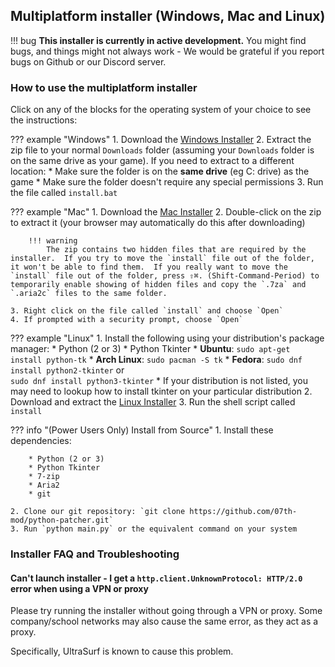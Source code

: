 ## Multiplatform installer (Windows, Mac and Linux)

!!! bug
    **This installer is currently in active development.** You might find bugs, and things might not always work - We would be grateful if you report bugs on Github or our Discord server.

### How to use the multiplatform installer

Click on any of the blocks for the operating system of your choice to see the instructions:

??? example "Windows"
    1. Download the [Windows Installer](https://github.com/07th-mod/python-patcher/releases)
    2. Extract the zip file to your normal `Downloads` folder (assuming your `Downloads` folder is on the same drive as your game). If you need to extract to a different location:
          * Make sure the folder is on the  **same drive** (eg C: drive) as the game
          * Make sure the folder doesn't require any special permissions
    3. Run the file called `install.bat`

??? example "Mac"
    1. Download the [Mac Installer](https://github.com/07th-mod/python-patcher/releases)
    2. Double-click on the zip to extract it (your browser may automatically do this after downloading)

        !!! warning
            The zip contains two hidden files that are required by the installer.  If you try to move the `install` file out of the folder, it won't be able to find them.  If you really want to move the `install` file out of the folder, press ⇧⌘. (Shift-Command-Period) to temporarily enable showing of hidden files and copy the `.7za` and `.aria2c` files to the same folder.

    3. Right click on the file called `install` and choose `Open`
    4. If prompted with a security prompt, choose `Open`

??? example "Linux"
    1. Install the following using your distribution's package manager:
        * Python (2 or 3)
        * Python Tkinter
            * **Ubuntu**: `sudo apt-get install python-tk`
            * **Arch Linux**: `sudo pacman -S tk`
            * **Fedora**: `sudo dnf install python2-tkinter` or <br> `sudo dnf install python3-tkinter`
            * If your distribution is not listed, you may need to lookup how to install tkinter on your particular distribution
    2. Download and extract the [Linux Installer](https://github.com/07th-mod/python-patcher/releases)
    3. Run the shell script called `install`

??? info "(Power Users Only) Install from Source"
    1. Install these dependencies:

        * Python (2 or 3)
        * Python Tkinter
        * 7-zip
        * Aria2
        * git

    2. Clone our git repository: `git clone https://github.com/07th-mod/python-patcher.git`
    3. Run `python main.py` or the equivalent command on your system

### Installer FAQ and Troubleshooting

#### Can't launch installer - I get a `http.client.UnknownProtocol: HTTP/2.0` error when using a VPN or proxy

Please try running the installer without going through a VPN or proxy. Some company/school networks may also cause the same error, as they act as a proxy.

Specifically, UltraSurf is known to cause this problem.

